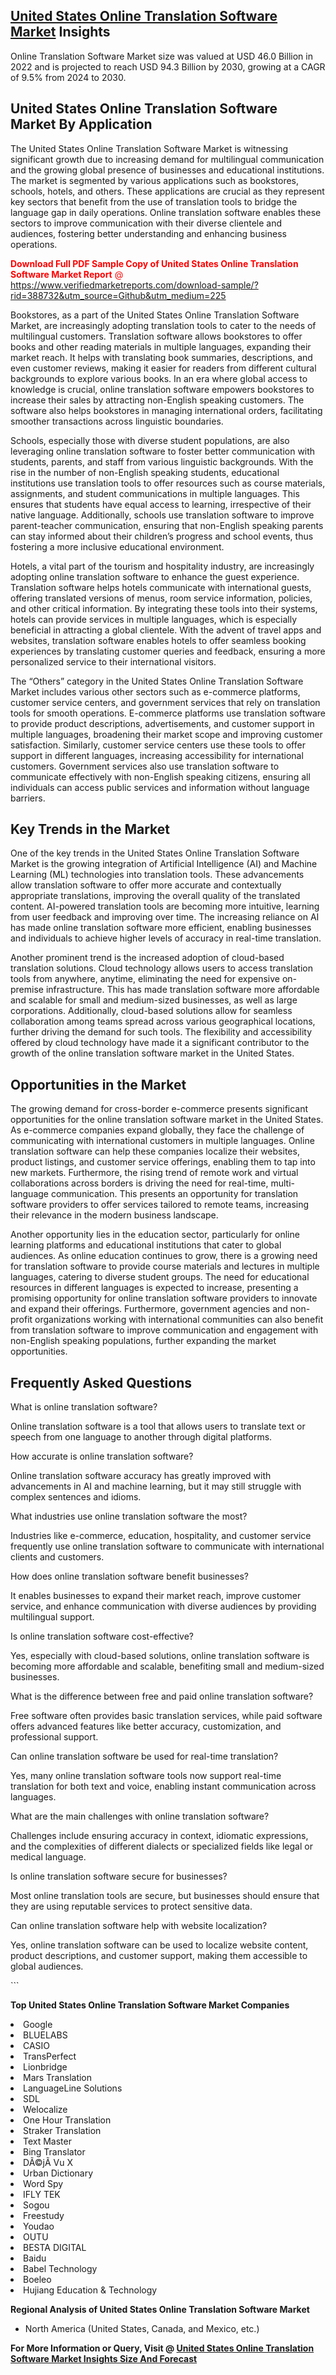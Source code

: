 <h2><a href="https://www.verifiedmarketreports.com/download-sample/?rid=388732&amp;utm_source=Github&amp;utm_medium=225" target="_blank">United States Online Translation Software Market</a> Insights</h2><p>Online Translation Software Market size was valued at USD 46.0 Billion in 2022 and is projected to reach USD 94.3 Billion by 2030, growing at a CAGR of 9.5% from 2024 to 2030.</p><p> <h2>United States Online Translation Software Market By Application</h2> <p>The United States Online Translation Software Market is witnessing significant growth due to increasing demand for multilingual communication and the growing global presence of businesses and educational institutions. The market is segmented by various applications such as bookstores, schools, hotels, and others. These applications are crucial as they represent key sectors that benefit from the use of translation tools to bridge the language gap in daily operations. Online translation software enables these sectors to improve communication with their diverse clientele and audiences, fostering better understanding and enhancing business operations. <p><span class=""><span style="color: #ff0000;"><strong>Download Full PDF Sample Copy of United States Online Translation Software Market Report</strong> @ </span><a href="https://www.verifiedmarketreports.com/download-sample/?rid=388732&amp;utm_source=Github&amp;utm_medium=225" target="_blank">https://www.verifiedmarketreports.com/download-sample/?rid=388732&amp;utm_source=Github&amp;utm_medium=225</a></span></p> <p>Bookstores, as a part of the United States Online Translation Software Market, are increasingly adopting translation tools to cater to the needs of multilingual customers. Translation software allows bookstores to offer books and other reading materials in multiple languages, expanding their market reach. It helps with translating book summaries, descriptions, and even customer reviews, making it easier for readers from different cultural backgrounds to explore various books. In an era where global access to knowledge is crucial, online translation software empowers bookstores to increase their sales by attracting non-English speaking customers. The software also helps bookstores in managing international orders, facilitating smoother transactions across linguistic boundaries. <p>Schools, especially those with diverse student populations, are also leveraging online translation software to foster better communication with students, parents, and staff from various linguistic backgrounds. With the rise in the number of non-English speaking students, educational institutions use translation tools to offer resources such as course materials, assignments, and student communications in multiple languages. This ensures that students have equal access to learning, irrespective of their native language. Additionally, schools use translation software to improve parent-teacher communication, ensuring that non-English speaking parents can stay informed about their children’s progress and school events, thus fostering a more inclusive educational environment. <p>Hotels, a vital part of the tourism and hospitality industry, are increasingly adopting online translation software to enhance the guest experience. Translation software helps hotels communicate with international guests, offering translated versions of menus, room service information, policies, and other critical information. By integrating these tools into their systems, hotels can provide services in multiple languages, which is especially beneficial in attracting a global clientele. With the advent of travel apps and websites, translation software enables hotels to offer seamless booking experiences by translating customer queries and feedback, ensuring a more personalized service to their international visitors. <p>The “Others” category in the United States Online Translation Software Market includes various other sectors such as e-commerce platforms, customer service centers, and government services that rely on translation tools for smooth operations. E-commerce platforms use translation software to provide product descriptions, advertisements, and customer support in multiple languages, broadening their market scope and improving customer satisfaction. Similarly, customer service centers use these tools to offer support in different languages, increasing accessibility for international customers. Government services also use translation software to communicate effectively with non-English speaking citizens, ensuring all individuals can access public services and information without language barriers. <h2>Key Trends in the Market</h2> <p>One of the key trends in the United States Online Translation Software Market is the growing integration of Artificial Intelligence (AI) and Machine Learning (ML) technologies into translation tools. These advancements allow translation software to offer more accurate and contextually appropriate translations, improving the overall quality of the translated content. AI-powered translation tools are becoming more intuitive, learning from user feedback and improving over time. The increasing reliance on AI has made online translation software more efficient, enabling businesses and individuals to achieve higher levels of accuracy in real-time translation. <p>Another prominent trend is the increased adoption of cloud-based translation solutions. Cloud technology allows users to access translation tools from anywhere, anytime, eliminating the need for expensive on-premise infrastructure. This has made translation software more affordable and scalable for small and medium-sized businesses, as well as large corporations. Additionally, cloud-based solutions allow for seamless collaboration among teams spread across various geographical locations, further driving the demand for such tools. The flexibility and accessibility offered by cloud technology have made it a significant contributor to the growth of the online translation software market in the United States. <h2>Opportunities in the Market</h2> <p>The growing demand for cross-border e-commerce presents significant opportunities for the online translation software market in the United States. As e-commerce companies expand globally, they face the challenge of communicating with international customers in multiple languages. Online translation software can help these companies localize their websites, product listings, and customer service offerings, enabling them to tap into new markets. Furthermore, the rising trend of remote work and virtual collaborations across borders is driving the need for real-time, multi-language communication. This presents an opportunity for translation software providers to offer services tailored to remote teams, increasing their relevance in the modern business landscape. <p>Another opportunity lies in the education sector, particularly for online learning platforms and educational institutions that cater to global audiences. As online education continues to grow, there is a growing need for translation software to provide course materials and lectures in multiple languages, catering to diverse student groups. The need for educational resources in different languages is expected to increase, presenting a promising opportunity for online translation software providers to innovate and expand their offerings. Furthermore, government agencies and non-profit organizations working with international communities can also benefit from translation software to improve communication and engagement with non-English speaking populations, further expanding the market opportunities. <h2>Frequently Asked Questions</h2> <p>What is online translation software?</p> <p>Online translation software is a tool that allows users to translate text or speech from one language to another through digital platforms.</p> <p>How accurate is online translation software?</p> <p>Online translation software accuracy has greatly improved with advancements in AI and machine learning, but it may still struggle with complex sentences and idioms.</p> <p>What industries use online translation software the most?</p> <p>Industries like e-commerce, education, hospitality, and customer service frequently use online translation software to communicate with international clients and customers.</p> <p>How does online translation software benefit businesses?</p> <p>It enables businesses to expand their market reach, improve customer service, and enhance communication with diverse audiences by providing multilingual support.</p> <p>Is online translation software cost-effective?</p> <p>Yes, especially with cloud-based solutions, online translation software is becoming more affordable and scalable, benefiting small and medium-sized businesses.</p> <p>What is the difference between free and paid online translation software?</p> <p>Free software often provides basic translation services, while paid software offers advanced features like better accuracy, customization, and professional support.</p> <p>Can online translation software be used for real-time translation?</p> <p>Yes, many online translation software tools now support real-time translation for both text and voice, enabling instant communication across languages.</p> <p>What are the main challenges with online translation software?</p> <p>Challenges include ensuring accuracy in context, idiomatic expressions, and the complexities of different dialects or specialized fields like legal or medical language.</p> <p>Is online translation software secure for businesses?</p> <p>Most online translation tools are secure, but businesses should ensure that they are using reputable services to protect sensitive data.</p> <p>Can online translation software help with website localization?</p> <p>Yes, online translation software can be used to localize website content, product descriptions, and customer support, making them accessible to global audiences.</p> ```</p><p><strong>Top United States Online Translation Software Market Companies</strong></p><div data-test-id=""><p><li>Google</li><li> BLUELABS</li><li> CASIO</li><li> TransPerfect</li><li> Lionbridge</li><li> Mars Translation</li><li> LanguageLine Solutions</li><li> SDL</li><li> Welocalize</li><li> One Hour Translation</li><li> Straker Translation</li><li> Text Master</li><li> Bing Translator</li><li> DÃ©jÃ Vu X</li><li> Urban Dictionary</li><li> Word Spy</li><li> IFLY TEK</li><li> Sogou</li><li> Freestudy</li><li> Youdao</li><li> OUTU</li><li> BESTA DIGITAL</li><li> Baidu</li><li> Babel Technology</li><li> Boeleo</li><li> Hujiang Education & Technology</li></p><div><strong>Regional Analysis of&nbsp;United States Online Translation Software Market</strong></div><ul><li dir="ltr"><p dir="ltr">North America&nbsp;(United States, Canada, and Mexico, etc.)</p></li></ul><p><strong>For More Information or Query, Visit @&nbsp;</strong><strong><a href="https://www.verifiedmarketreports.com/product/online-translation-software-market/?utm_source=Github&amp;utm_medium=225" target="_blank">United States Online Translation Software Market Insights Size And Forecast</a></strong></p></div>
